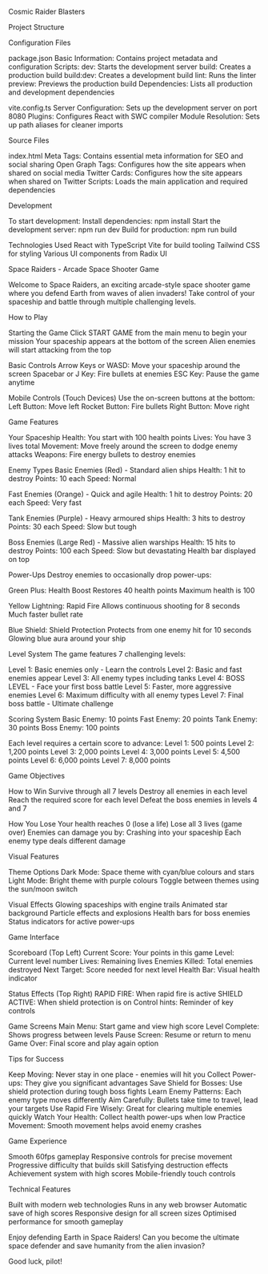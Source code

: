 Cosmic Raider Blasters

Project Structure

Configuration Files

package.json
Basic Information: Contains project metadata and configuration
Scripts:
dev: Starts the development server
build: Creates a production build
build:dev: Creates a development build
lint: Runs the linter
preview: Previews the production build
Dependencies: Lists all production and development dependencies

vite.config.ts
Server Configuration: Sets up the development server on port 8080
Plugins: Configures React with SWC compiler
Module Resolution: Sets up path aliases for cleaner imports

Source Files

index.html
Meta Tags: Contains essential meta information for SEO and social sharing
Open Graph Tags: Configures how the site appears when shared on social media
Twitter Cards: Configures how the site appears when shared on Twitter
Scripts: Loads the main application and required dependencies

Development

To start development:
Install dependencies: npm install
Start the development server: npm run dev
Build for production: npm run build

Technologies Used
React with TypeScript
Vite for build tooling
Tailwind CSS for styling
Various UI components from Radix UI

Space Raiders - Arcade Space Shooter Game

Welcome to Space Raiders, an exciting arcade-style space shooter game where you defend Earth from waves of alien invaders! Take control of your spaceship and battle through multiple challenging levels.

How to Play

Starting the Game
Click START GAME from the main menu to begin your mission
Your spaceship appears at the bottom of the screen
Alien enemies will start attacking from the top

Basic Controls
Arrow Keys or WASD: Move your spaceship around the screen
Spacebar or J Key: Fire bullets at enemies
ESC Key: Pause the game anytime

Mobile Controls (Touch Devices)
Use the on-screen buttons at the bottom:
Left Button: Move left
Rocket Button: Fire bullets
Right Button: Move right

Game Features

Your Spaceship
Health: You start with 100 health points
Lives: You have 3 lives total
Movement: Move freely around the screen to dodge enemy attacks
Weapons: Fire energy bullets to destroy enemies

Enemy Types
Basic Enemies (Red) - Standard alien ships
Health: 1 hit to destroy
Points: 10 each
Speed: Normal

Fast Enemies (Orange) - Quick and agile
Health: 1 hit to destroy
Points: 20 each
Speed: Very fast

Tank Enemies (Purple) - Heavy armoured ships
Health: 3 hits to destroy
Points: 30 each
Speed: Slow but tough

Boss Enemies (Large Red) - Massive alien warships
Health: 15 hits to destroy
Points: 100 each
Speed: Slow but devastating
Health bar displayed on top

Power-Ups
Destroy enemies to occasionally drop power-ups:

Green Plus: Health Boost
Restores 40 health points
Maximum health is 100

Yellow Lightning: Rapid Fire
Allows continuous shooting for 8 seconds
Much faster bullet rate

Blue Shield: Shield Protection
Protects from one enemy hit for 10 seconds
Glowing blue aura around your ship

Level System
The game features 7 challenging levels:

Level 1: Basic enemies only - Learn the controls
Level 2: Basic and fast enemies appear
Level 3: All enemy types including tanks
Level 4: BOSS LEVEL - Face your first boss battle
Level 5: Faster, more aggressive enemies
Level 6: Maximum difficulty with all enemy types
Level 7: Final boss battle - Ultimate challenge

Scoring System
Basic Enemy: 10 points
Fast Enemy: 20 points
Tank Enemy: 30 points
Boss Enemy: 100 points

Each level requires a certain score to advance:
Level 1: 500 points
Level 2: 1,200 points
Level 3: 2,000 points
Level 4: 3,000 points
Level 5: 4,500 points
Level 6: 6,000 points
Level 7: 8,000 points

Game Objectives

How to Win
Survive through all 7 levels
Destroy all enemies in each level
Reach the required score for each level
Defeat the boss enemies in levels 4 and 7

How You Lose
Your health reaches 0 (lose a life)
Lose all 3 lives (game over)
Enemies can damage you by:
Crashing into your spaceship
Each enemy type deals different damage

Visual Features

Theme Options
Dark Mode: Space theme with cyan/blue colours and stars
Light Mode: Bright theme with purple colours
Toggle between themes using the sun/moon switch

Visual Effects
Glowing spaceships with engine trails
Animated star background
Particle effects and explosions
Health bars for boss enemies
Status indicators for active power-ups

Game Interface

Scoreboard (Top Left)
Current Score: Your points in this game
Level: Current level number
Lives: Remaining lives
Enemies Killed: Total enemies destroyed
Next Target: Score needed for next level
Health Bar: Visual health indicator

Status Effects (Top Right)
RAPID FIRE: When rapid fire is active
SHIELD ACTIVE: When shield protection is on
Control hints: Reminder of key controls

Game Screens
Main Menu: Start game and view high score
Level Complete: Shows progress between levels
Pause Screen: Resume or return to menu
Game Over: Final score and play again option

Tips for Success

Keep Moving: Never stay in one place - enemies will hit you
Collect Power-ups: They give you significant advantages
Save Shield for Bosses: Use shield protection during tough boss fights
Learn Enemy Patterns: Each enemy type moves differently
Aim Carefully: Bullets take time to travel, lead your targets
Use Rapid Fire Wisely: Great for clearing multiple enemies quickly
Watch Your Health: Collect health power-ups when low
Practice Movement: Smooth movement helps avoid enemy crashes

Game Experience

Smooth 60fps gameplay
Responsive controls for precise movement
Progressive difficulty that builds skill
Satisfying destruction effects
Achievement system with high scores
Mobile-friendly touch controls

Technical Features

Built with modern web technologies
Runs in any web browser
Automatic save of high scores
Responsive design for all screen sizes
Optimised performance for smooth gameplay

Enjoy defending Earth in Space Raiders! Can you become the ultimate space defender and save humanity from the alien invasion?

Good luck, pilot!
